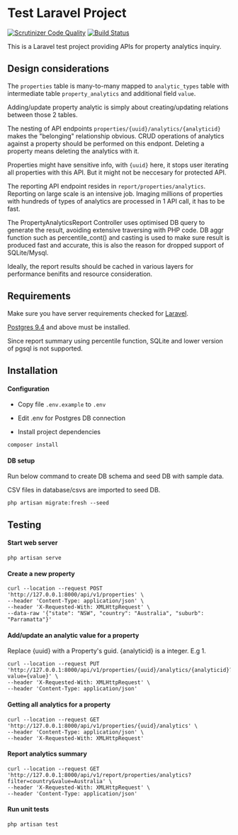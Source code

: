 # Test Laravel Project

[![Scrutinizer Code Quality](https://scrutinizer-ci.com/g/xwan510/backend-laravel-test/badges/quality-score.png?b=master)](https://scrutinizer-ci.com/g/xwan510/backend-laravel-test/?branch=master)
[![Build Status](https://scrutinizer-ci.com/g/xwan510/backend-laravel-test/badges/build.png?b=master)](https://scrutinizer-ci.com/g/xwan510/backend-laravel-test/build-status/master)

This is a Laravel test project providing APIs for property analytics inquiry.

## Design considerations

The `properties` table is many-to-many mapped to `analytic_types` table with intermediate table `property_analytics` and additional field `value`.

Adding/update property analytic is simply about creating/updating relations between those 2 tables.

The nesting of API endpoints `properties/{uuid}/analytics/{analyticid}` makes the "belonging" relationship obvious. CRUD operations of analytics against a property should be performed on this endpont. Deleting a property means deleting the analytics with it.

Properties might have sensitive info, with `{uuid}` here, it stops user iterating all properties with this API. But it might not be neccesary for protected API.

The reporting API endpoint resides in `report/properties/analytics`. Reporting on large scale is an intensive job. Imaging millions of properties with hundreds of types of analytics are processed in 1 API call, it has to be fast.

The PropertyAnalyticsReport Controller uses optimised DB query to generate the result, avoiding extensive traversing with PHP code. DB aggr function such as percentile_cont() and casting is used to make sure result is produced fast and accurate, this is also the reason for dropped support of SQLite/Mysql.

Ideally, the report results should be cached in various layers for performance benifits and resource consideration.


## Requirements

Make sure you have server requirements checked for [Laravel](https://laravel.com/docs/7.x/installation).

[Postgres 9.4](https://www.postgresql.org/download/) and above must be installed.

Since report summary using percentile function, SQLite and lower version of pgsql is not supported.

## Installation

#### Configuration

- Copy file `.env.example` to `.env`

- Edit .env for Postgres DB connection

- Install project dependencies

```
composer install
```

#### DB setup
Run below command to create DB schema and seed DB with sample data.

CSV files in database/csvs are imported to seed DB.
```
php artisan migrate:fresh --seed
```

## Testing

#### Start web server

```
php artisan serve
```

#### Create a new property
```
curl --location --request POST 'http://127.0.0.1:8000/api/v1/properties' \
--header 'Content-Type: application/json' \
--header 'X-Requested-With: XMLHttpRequest' \
--data-raw '{"state": "NSW", "country": "Australia", "suburb": "Parramatta"}'
```

#### Add/update an analytic value for a property

Replace {uuid} with a Property's guid. {analyticid} is a integer. E.g 1.
```
curl --location --request PUT 'http://127.0.0.1:8000/api/v1/properties/{uuid}/analytics/{analyticid}?value={value}' \
--header 'X-Requested-With: XMLHttpRequest' \
--header 'Content-Type: application/json'
```

#### Getting all analytics for a property
```
curl --location --request GET 'http://127.0.0.1:8000/api/v1/properties/{uuid}/analytics' \
--header 'Content-Type: application/json' \
--header 'X-Requested-With: XMLHttpRequest'
```

#### Report analytics summary
```
curl --location --request GET 'http://127.0.0.1:8000/api/v1/report/properties/analytics?filter=country&value=Australia' \
--header 'X-Requested-With: XMLHttpRequest' \
--header 'Content-Type: application/json'
```

#### Run unit tests

```
php artisan test
```
